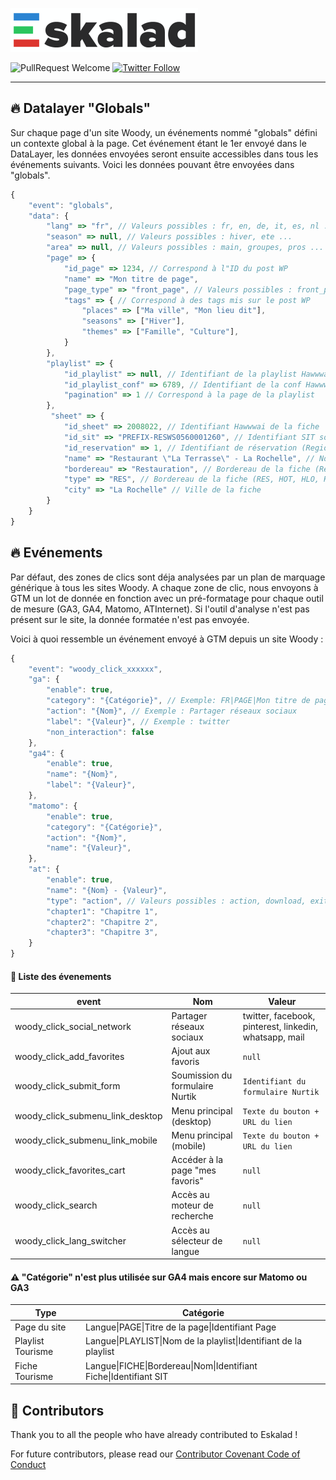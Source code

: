 ![Eskalad](logo.png)

![PullRequest Welcome](https://img.shields.io/badge/PR-welcome-brightgreen.svg?style=flat-square)
[![Twitter Follow](https://img.shields.io/twitter/follow/raccourciagency.svg?label=Twitter&style=social)](https://twitter.com/raccourciagency)

---

## :fire: Datalayer "Globals"

Sur chaque page d'un site Woody, un événements nommé "globals" défini un contexte global à la page. Cet événement étant le 1er envoyé dans le DataLayer, les données envoyées seront ensuite accessibles dans tous les événements suivants. Voici les données pouvant être envoyées dans "globals".

```javascript
{
    "event": "globals",
    "data": {
        "lang" => "fr", // Valeurs possibles : fr, en, de, it, es, nl ...
        "season" => null, // Valeurs possibles : hiver, ete ...
        "area" => null, // Valeurs possibles : main, groupes, pros ...
        "page" => {
            "id_page" => 1234, // Correspond à l"ID du post WP
            "name" => "Mon titre de page",
            "page_type" => "front_page", // Valeurs possibles : front_page, basic_page, playlist_tourism ...
            "tags" => { // Correspond à des tags mis sur le post WP
                "places" => ["Ma ville", "Mon lieu dit"],
                "seasons" => ["Hiver"],
                "themes" => ["Famille", "Culture"],
            }
        },
        "playlist" => {
            "id_playlist" => null, // Identifiant de la playlist Hawwwai (null actuellement)
            "id_playlist_conf" => 6789, // Identifiant de la conf Hawwwai
            "pagination" => 1 // Correspond à la page de la playlist
        },
         "sheet" => {
            "id_sheet" => 2008022, // Identifiant Hawwwai de la fiche
            "id_sit" => "PREFIX-RESWS0560001260", // Identifiant SIT source de la fiche (Apidae, Tourinsoft ...)
            "id_reservation" => 1, // Identifiant de réservation (Regiondo, Elloha, OpenSystem, MSEM ...)
            "name" => "Restaurant \"La Terrasse\" - La Rochelle", // Nom de la fiche
            "bordereau" => "Restauration", // Bordereau de la fiche (Restauration, Hôtellerie ...)
            "type" => "RES", // Bordereau de la fiche (RES, HOT, HLO, HPA, VIL, DEG, PCU, PNA ...)
            "city" => "La Rochelle" // Ville de la fiche
        }
    }
}
```

## :fire: Evénements

Par défaut, des zones de clics sont déja analysées par un plan de marquage générique à tous les sites Woody.
A chaque zone de clic, nous envoyons à GTM un lot de donnée en fonction avec un pré-formatage pour chaque outil de mesure (GA3, GA4, Matomo, ATInternet). Si l'outil d'analyse n'est pas présent sur le site, la donnée formatée n'est pas envoyée.

Voici à quoi ressemble un événement envoyé à GTM depuis un site Woody :

```javascript
{
    "event": "woody_click_xxxxxx",
    "ga": {
        "enable": true,
        "category": "{Catégorie}", // Exemple: FR|PAGE|Mon titre de page|1234
        "action": "{Nom}", // Exemple : Partager réseaux sociaux
        "label": "{Valeur}", // Exemple : twitter
        "non_interaction": false
    },
    "ga4": {
        "enable": true,
        "name": "{Nom}",
        "label": "{Valeur}",
    },
    "matomo": {
        "enable": true,
        "category": "{Catégorie}",
        "action": "{Nom}",
        "name": "{Valeur}",
    },
    "at": {
        "enable": true,
        "name": "{Nom} - {Valeur}",
        "type": "action", // Valeurs possibles : action, download, exit
        "chapter1": "Chapitre 1",
        "chapter2": "Chapitre 2",
        "chapter3": "Chapitre 3",
    }
}
```

#### :speech_balloon: Liste des évenements

event | Nom | Valeur
-------------------------- | --- | ------
woody_click_social_network | Partager réseaux sociaux | twitter, facebook, pinterest, linkedin, whatsapp, mail
woody_click_add_favorites | Ajout aux favoris | ```null```
woody_click_submit_form | Soumission du formulaire Nurtik | ```Identifiant du formulaire Nurtik```
woody_click_submenu_link_desktop | Menu principal (desktop) | ```Texte du bouton + URL du lien```
woody_click_submenu_link_mobile | Menu principal (mobile) | ```Texte du bouton + URL du lien```
woody_click_favorites_cart | Accéder à la page "mes favoris" | ```null```
woody_click_search | Accès au moteur de recherche | ```null```
woody_click_lang_switcher | Accès au sélecteur de langue | ```null```

#### :warning: "Catégorie" n'est plus utilisée sur GA4 mais encore sur Matomo ou GA3

Type | Catégorie
---- | ---------
Page du site | Langue&#x7c;PAGE&#x7c;Titre de la page&#x7c;Identifiant Page
Playlist Tourisme | Langue&#x7c;PLAYLIST&#x7c;Nom de la playlist&#x7c;Identifiant de la playlist
Fiche Tourisme | Langue&#x7c;FICHE&#x7c;Bordereau&#x7c;Nom&#x7c;Identifiant Fiche&#x7c;Identifiant SIT

## :metal: Contributors

Thank you to all the people who have already contributed to Eskalad !

For future contributors, please read our [Contributor Covenant Code of Conduct](CODE_OF_CONDUCT.md)
